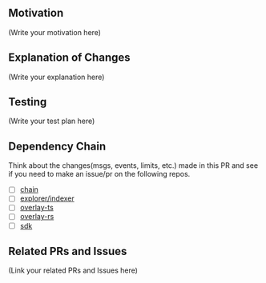 <!--
    Thank you for submitting the PR! We appreciate you spending the time to work on these changes.

    Please help us understand your motivation by explaining why you decided to make this change.

    Happy contributing!
-->

## Motivation

(Write your motivation here)

## Explanation of Changes

<!-- Please explain why you made these changes the way you did.  -->

(Write your explanation here)

## Testing

<!--
    How do you test these changes?
	What command do you run to test these changes specifically?
-->

(Write your test plan here)

## Dependency Chain
[chain]: https://github.com/sedaprotocol/seda-chain
[explorer]: https://github.com/sedaprotocol/seda-explorer
[overlay-rs]: https://github.com/sedaprotocol/overlay-rs
[overlay-ts]: https://github.com/sedaprotocol/seda-overlay-ts
[sdk]: https://github.com/sedaprotocol/seda-sdk

Think about the changes(msgs, events, limits, etc.) made in this PR and see if you need to make an issue/pr on the following repos.

- [ ] [chain][chain]
- [ ] [explorer/indexer][explorer]
- [ ] [overlay-ts][overlay-ts]
- [ ] [overlay-rs][overlay-rs]
- [ ] [sdk][sdk]

## Related PRs and Issues

<!--
    Please link to any relevant Issues and PRs.
    Also, please link to any relevant SIPs.
-->

(Link your related PRs and Issues here)
